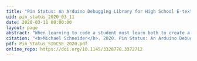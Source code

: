 ```yaml
---
title: "Pin Status: An Arduino Debugging Library for High School E-textile Courses" 
uid: pin_status_2020_03_11 
date: 2020-03-11 00:00:00
layout: page
abstract: "When learning to code a student must learn both to create a program and then how to debug said program. Novices often start with print statements to help trace code execution and isolate logical errors. Eventually, they adopt advance debugger practices such as breakpoints, 'stepping' through code execution, and 'watching' variables as their values are updated. Unfortunately for students working with Arduino devices, there are no debugger tools built into the Arduino IDE. Instead, a student would have to move onto a professional IDE like Atmel Studio and/or acquire a hardware debugger. Except, these options have a steep learning curve and are not intended for a student who has just started to learn how to write code. I am developing an Arduino software library, called Pin Status, to assist novice programmers with debugging common logic errors and provide features specific to the e-textile microcontroller, Adafruit Circuit Playground Classic. These features include a breakpoint method which pauses an Arduino program's execution and offers, via Serial communication, a menu for viewing and/or updating the current value of digital pins and 'watched' variables. On the Adafruit Circuit Playground Classic, the library also uses on-board LEDs to show the current value of the digital pins (High/Low). This work has been funded by NSF STEM+C, award #1742081."
citation: "<b>Michael Schneider</b>. 2020. Pin Status: An Arduino Debugging Library for High School E-textile Courses. In Proceedings of the 51st ACM Technical Symposium on Computer Science Education (SIGCSE '20). Association for Computing Machinery, New York, NY, USA, 1429."
pdf: Pin_Status_SIGCSE_2020.pdf
online_repo: https://doi.org/10.1145/3328778.3372712
---
```

